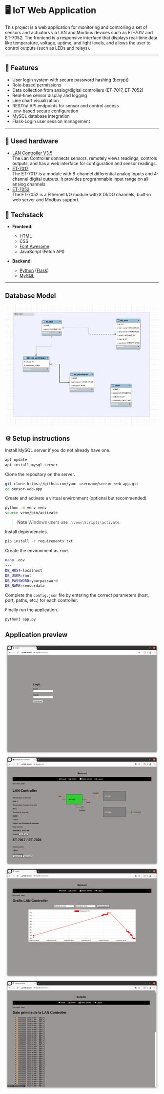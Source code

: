 # 🖥️ IoT Web Application

This project is a web application for monitoring and controlling a set of sensors and actuators via LAN and Modbus devices such as ET-7017 and ET-7052. The frontend is a responsive interface that displays real-time data like temperature, voltage, uptime, and light levels, and allows the user to control outputs (such as LEDs and relays).

---

## 🚀 Features

- User login system with secure password hashing (bcrypt)
- Role-based permissions
- Data collection from analog/digital controllers (ET-7017, ET-7052)
- Real-time sensor display and logging
- Line chart visualization
- RESTful API endpoints for sensor and control access
- .env-based secure configuration
- MySQL database integration
- Flask-Login user session management

---

## 🔧 Used hardware

- [LAN Controller V3.5](https://tinycontrol.pl/media/documents/manual_LAN_Controller_V35_LANKON-008_EN.pdf)<br>The Lan Controller connects sensors, remotely views readings, controls outputs, and has a web interface for configuration and sensor readings.
- [ET-7017](https://www.icpdas.com/web/product/download/io_and_unit/ethernet/et7000_et7200/document/data_sheet/ET-7x17-10_PET-7x17-10_en.pdf)<br>The ET-7017 is a module with 8-channel differential analog inputs and 4-channel digital outputs. It provides programmable input range on all analog channels
- [ET-7052](https://www.icpdas.com/web/product/download/io_and_unit/ethernet/et7000_et7200/document/data_sheet/ET-7x52_PET-7x52_en.pdf)<br>The ET-7052 is a Ethernet I/O module with 8 DI/DO channels, built-in web server and Modbus support.

## 🧩 Techstack

- **Frontend**: 
    - HTML
    - CSS
    - [Font Awesome](https://fontawesome.com/)
    - JavaScript (Fetch API)

- **Backend**: 
    - [Python](https://www.python.org/) ([Flask](https://flask.palletsprojects.com/en/stable/))
    - [MySQL](https://www.mysql.com/)

---

## Database Model

![Database Model](static/db_model.png)

## ⚙️ Setup instructions

Install MySQL server if you do not already have one.
```bash
apt update
apt install mysql-server
```

Clone the repository on the server.
```bash
git clone https://github.com/your-username/sensor-web-app.git
cd sensor-web-app
```

Create and activate a virtual environment (optional but recommended)
```bash
python -m venv venv
source venv/bin/activate
```
>**Note** Windows users use `.\venv\Scripts\activate`.

Install dependencies.
```bash
pip install -r requirements.txt
```
Create the environment as `root`.

```bash
nano .env
---
DB_HOST=localhost
DB_USER=root
DB_PASSWORD=yourpassword
DB_NAME=sensordata
```

Complete the `config.json` file by entering the correct parameters (host, port, paths, etc.) for each controller.

Finally run the application.
```bash
python3 app.py
```
## Application preview
![Application preview](static/1.png)
![Application preview](static/2.png)
![Application preview](static/3.png)
![Application preview](static/4.png)

